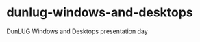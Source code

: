 dunlug-windows-and-desktops
===========================

DunLUG Windows and Desktops presentation day